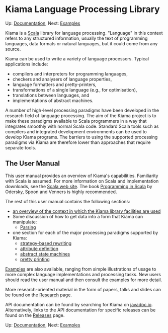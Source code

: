 # Kiama Language Processing Library

Up: [Documentation](Documentation.md), Next: [Examples](Examples.md)

Kiama is a [Scala](http://www.scala-lang.org) library for language
processing. "Language" in this context refers to any structured
information, usually the text of programming languages, data formats
or natural languages, but it could come from any source.

Kiama can be used to write a variety of language processors. Typical
applications include:

  * compilers and interpreters for programming languages,
  * checkers and analysers of language properties,
  * language formatters and pretty-printers,
  * transformations of a single language (e.g., for optimisation),
  * translations between languages, and
  * implementations of abstract machines.

A number of high-level processing paradigms have been developed in the
research field of language processing. The aim of the Kiama project is
to make these paradigms available to Scala programmers in a way that
integrates smoothly with normal Scala code. Standard Scala tools such
as compilers and integrated development environments can be used to
develop Kiama programs. The barriers to using the supported processing
paradigms via Kiama are therefore lower than approaches that require
separate tools.

## The User Manual

This user manual provides an overview of Kiama's capabilities.
Familiarity with Scala is assumed. For more information on Scala and
implementation downloads, see the
[Scala web site](http://www.scala-lang.org).
The book
[Programming in Scala](http://www.artima.com/shop/programming_in_scala)
by Odersky, Spoon and Venners is highly recommended.

The rest of this user manual contains the following sections:

  * [an overview of the context in which the Kiama library facilities are used](Context.md)
  * Some discussion of how to get data into a form that Kiama can manipulate:
    * [Parsing](Parsing.md)
  * one section for each of the major processing paradigms supported by Kiama:
    * [strategy-based rewriting](Rewriting.md)
    * [attribute definition](Attribution.md)
    * [abstract state machines](Machines.md)
    * [pretty printing](PrettyPrinting.md)

[Examples](Examples.md) are also available, ranging from simple illustrations of
usage to more complex language implementations and processing tasks.
New users should read the user manual and then consult the examples
for more detail.

More research-oriented material in the form of papers, talks and slides can be
found on the [Research](Research.md) page.

API documentation can be found by searching for Kiama on [javadoc.io](https://www.javadoc.io).
Alternatively, links to the API documentation for specific releases can be found on the [Releases](Releases.md) page.

Up: [Documentation](Documentation.md), Next: [Examples](Examples.md)
